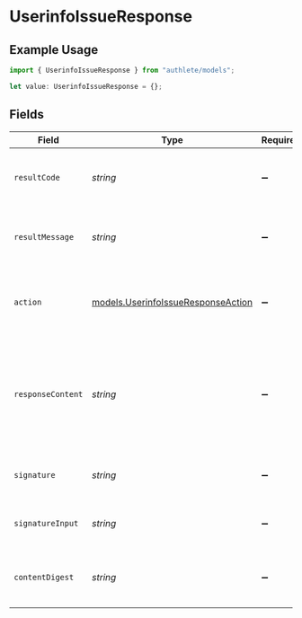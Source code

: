 # UserinfoIssueResponse

## Example Usage

```typescript
import { UserinfoIssueResponse } from "authlete/models";

let value: UserinfoIssueResponse = {};
```

## Fields

| Field                                                                                                                  | Type                                                                                                                   | Required                                                                                                               | Description                                                                                                            |
| ---------------------------------------------------------------------------------------------------------------------- | ---------------------------------------------------------------------------------------------------------------------- | ---------------------------------------------------------------------------------------------------------------------- | ---------------------------------------------------------------------------------------------------------------------- |
| `resultCode`                                                                                                           | *string*                                                                                                               | :heavy_minus_sign:                                                                                                     | The code which represents the result of the API call.                                                                  |
| `resultMessage`                                                                                                        | *string*                                                                                                               | :heavy_minus_sign:                                                                                                     | A short message which explains the result of the API call.                                                             |
| `action`                                                                                                               | [models.UserinfoIssueResponseAction](../models/userinfoissueresponseaction.md)                                         | :heavy_minus_sign:                                                                                                     | The next action that the authorization server implementation should take.                                              |
| `responseContent`                                                                                                      | *string*                                                                                                               | :heavy_minus_sign:                                                                                                     | The content that the authorization server implementation can use as the value of `WWW-Authenticate`<br/>header on errors.<br/> |
| `signature`                                                                                                            | *string*                                                                                                               | :heavy_minus_sign:                                                                                                     | The signature header of the response message.<br/>                                                                     |
| `signatureInput`                                                                                                       | *string*                                                                                                               | :heavy_minus_sign:                                                                                                     | The signature-input header of the response message<br/>                                                                |
| `contentDigest`                                                                                                        | *string*                                                                                                               | :heavy_minus_sign:                                                                                                     | The content-digest header of the response message<br/>                                                                 |